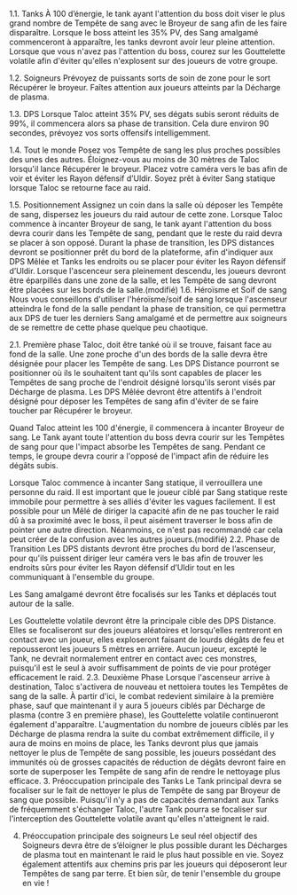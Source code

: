 1.1. Tanks
À 100 d’énergie, le tank ayant l'attention du boss doit viser le plus grand nombre de Tempête de sang avec le Broyeur de sang afin de les faire disparaître.
Lorsque le boss atteint les 35% PV, des Sang amalgamé commenceront à apparaître, les tanks devront avoir leur pleine attention.
Lorsque que vous n'avez pas l'attention du boss, courez sur les Gouttelette volatile afin d'éviter qu'elles n'explosent sur des joueurs de votre groupe.

1.2. Soigneurs
Prévoyez de puissants sorts de soin de zone pour le sort Récupérer le broyeur.
Faîtes attention aux joueurs atteints par la Décharge de plasma.

1.3. DPS 
Lorsque Taloc atteint 35% PV, ses dégats subis seront réduits de 99%, il commencera alors sa phase de transition. Cela dure environ 90 secondes, prévoyez vos sorts offensifs intelligemment.

1.4. Tout le monde
Posez vos Tempête de sang les plus proches possibles des unes des autres.
Éloignez-vous au moins de 30 mètres de Taloc lorsqu'il lance Récupérer le broyeur.
Placez votre caméra vers le bas afin de voir et éviter les Rayon défensif d’Uldir.
Soyez prêt à éviter Sang statique lorsque Taloc se retourne face au raid.

1.5. Positionnement 
Assignez un coin dans la salle où déposer les Tempête de sang, dispersez les joueurs du raid autour de cette zone.
Lorsque Taloc commence à incanter Broyeur de sang, le tank ayant l'attention du boss devra courir dans les Tempête de sang, pendant que le reste du raid devra se placer à son opposé.
Durant la phase de transition, les DPS distances devront se positionner prêt du bord de la plateforme, afin d'indiquer aux DPS Mêlée et Tanks les endroits ou se placer pour éviter les Rayon défensif d’Uldir.
Lorsque l'ascenceur sera pleinement descendu, les joueurs devront être éparpillés dans une zone de la salle, et les Tempête de sang devront être placées sur les bords de la salle.(modifié)
1.6. Héroïsme et Soif de sang 
Nous vous conseillons d'utiliser l'héroïsme/soif de sang lorsque l'ascenseur atteindra le fond de la salle pendant la phase de transition, ce qui permettra aux DPS de tuer les derniers Sang amalgamé et de permettre aux soigneurs de se remettre de cette phase quelque peu chaotique.

2.1. Première phase
Taloc, doit être tanké où il se trouve, faisant face au fond de la salle. Une zone proche d'un des bords de la salle devra être désignée pour placer les Tempête de sang. Les DPS Distance pourront se positionner où ils le souhaitent tant qu'ils sont capables de placer les Tempêtes de sang proche de l'endroit désigné lorsqu'ils seront visés par Décharge de plasma. Les DPS Mêlée devront être attentifs à l'endroit désigné pour déposer les Tempêtes de sang afin d'éviter de se faire toucher par Récupérer le broyeur.

Quand Taloc atteint les 100 d'énergie, il commencera à incanter Broyeur de sang. Le Tank ayant toute l'attention du boss devra courir sur les Tempêtes de sang pour que l'impact absorbe les Tempêtes de sang. Pendant ce temps, le groupe devra courir a l'opposé de l'impact afin de réduire les dégâts subis. 

Lorsque Taloc commence à incanter Sang statique, il verrouillera une personne du raid. Il est important que le joueur ciblé par Sang statique reste immobile pour permettre à ses alliés d'éviter les vagues facilement. Il est possible pour un Mêlé de diriger la capacité afin de ne pas toucher le raid dû à sa proximité avec le boss, il peut aisément traverser le boss afin de pointer une autre direction. Néanmoins, ce n'est pas recommandé car cela peut créer de la confusion avec les autres joueurs.(modifié)
2.2. Phase de Transition
Les DPS distants devront être proches du bord de l’ascenseur, pour qu'ils puissent diriger leur caméra vers le bas afin de trouver les endroits sûrs pour éviter les Rayon défensif d’Uldir tout en les communiquant à l'ensemble du groupe.

Les Sang amalgamé devront être focalisés sur les Tanks et déplacés tout autour de la salle.

Les Gouttelette volatile devront être la principale cible des DPS Distance. Elles se focaliseront sur des joueurs aléatoires et lorsqu'elles rentreront en contact avec un joueur, elles exploseront faisant de lourds dégâts de feu et repousseront les joueurs 5 mètres en arrière. Aucun joueur, excepté le Tank, ne devrait normalement entrer en contact avec ces monstres, puisqu'il est le seul à avoir suffisamment de points de vie pour protéger efficacement le raid.
2.3. Deuxième Phase
Lorsque l'ascenseur arrive à destination, Taloc s'activera de nouveau et nettoiera toutes les Tempêtes de sang de la salle. À partir d'ici, le combat redevient similaire à la première phase, sauf que maintenant il y aura 5 joueurs ciblés par Décharge de plasma (contre 3 en première phase), les Gouttelette volatile continueront également d'apparaître. L'augmentation du nombre de joueurs ciblés par les Décharge de plasma rendra la suite du combat extrêmement difficile, il y aura de moins en moins de place, les Tanks devront plus que jamais nettoyer le plus de Tempête de sang possible, les joueurs possédant des immunités où de grosses capacités de réduction de dégâts devront faire en sorte de superposer les Tempête de sang afin de rendre le nettoyage
plus efficace.
3. Préoccupation principale des Tanks
Le Tank principal devra se focaliser sur le fait de nettoyer le plus de Tempête de sang par Broyeur de sang que possible. Puisqu'il n'y a pas de capacités demandant aux Tanks de fréquemment s'échanger Taloc, l'autre Tank pourra se focaliser sur l'interception des Gouttelette volatile avant qu'elles n'atteignent le raid.

4. Préoccupation principale des soigneurs
Le seul réel objectif des Soigneurs devra être de s’éloigner le plus possible durant les Décharges de plasma tout en maintenant le raid le plus haut possible en vie. Soyez également attentifs aux chemins pris par les joueurs qui déposeront leur Tempêtes de sang par terre. Et bien sûr, de tenir l'ensemble du groupe en vie !
